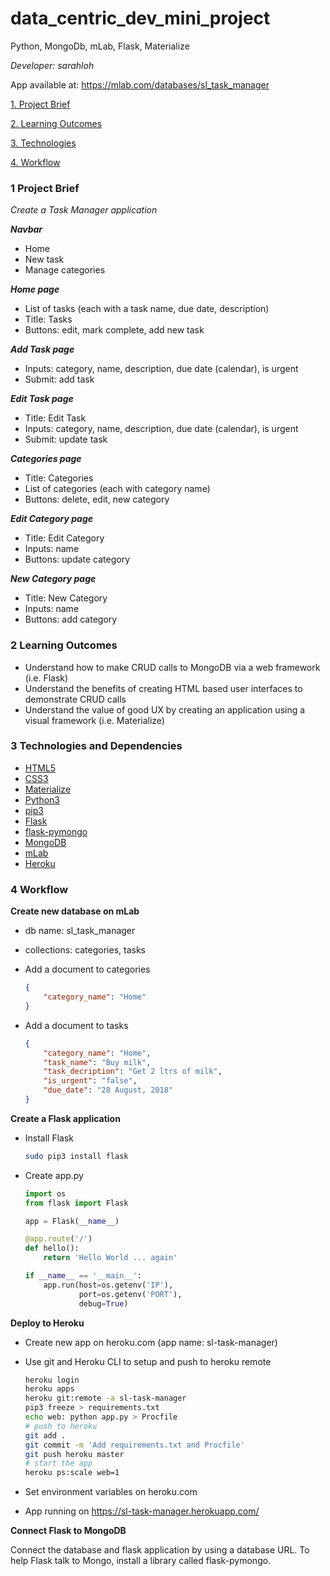 # data_centric_dev_mini_project
Python, MongoDb, mLab, Flask, Materialize

*Developer: sarahloh*

App available at: https://mlab.com/databases/sl_task_manager

[1. Project Brief](#1-project-brief)

[2. Learning Outcomes](#2-learning-outcomes)

[3. Technologies](#3-technologies-and-dependencies)

[4. Workflow](#4-workflow)


### 1 Project Brief
*Create a Task Manager application*

***Navbar***
- Home
- New task
- Manage categories

***Home page***
- List of tasks (each with a task name, due date, description)
- Title: Tasks
- Buttons: edit, mark complete, add new task

***Add Task page***
- Inputs: category, name, description, due date (calendar), is urgent
- Submit: add task

***Edit Task page***
- Title: Edit Task
- Inputs: category, name, description, due date (calendar), is urgent
- Submit: update task

***Categories page***
- Title: Categories
- List of categories (each with category name)
- Buttons: delete, edit, new category

***Edit Category page***
- Title: Edit Category
- Inputs: name
- Buttons: update category

***New Category page***
- Title: New Category
- Inputs: name
- Buttons: add category


### 2 Learning Outcomes

- Understand how to make CRUD calls to MongoDB via a web framework (i.e. Flask)
- Understand the benefits of creating HTML based user interfaces to demonstrate CRUD calls
- Understand the value of good UX by creating an application using a visual framework (i.e. Materialize)


### 3 Technologies and Dependencies

- [HTML5](https://developer.mozilla.org/en-US/docs/Web/Guide/HTML/HTML5)
- [CSS3](https://developer.mozilla.org/en-US/docs/Web/CSS/CSS3)
- [Materialize](https://materializecss.com)
- [Python3](https://www.python.org)
- [pip3](https://pip.pypa.io/en/stable/)
- [Flask](http://flask.pocoo.org)
- [flask-pymongo](http://flask-pymongo.readthedocs.io/en/latest/)
- [MongoDB](https://www.mongodb.com)
- [mLab](https://mlab.com)
- [Heroku](http://heroku.com)


### 4 Workflow

**Create new database on mLab**

- db name: sl_task_manager
- collections: categories, tasks

- Add a document to categories
    ```json
    {
        "category_name": "Home"
    }
    ```

- Add a document to tasks
    ```json
    {
        "category_name": "Home",
        "task_name": "Buy milk",
        "task_decription": "Get 2 ltrs of milk",
        "is_urgent": "false",
        "due_date": "28 August, 2018"
    }
    ```


**Create a Flask application**

- Install Flask
    ```bash
    sudo pip3 install flask
    ```

- Create app.py
    ```python
    import os
    from flask import Flask

    app = Flask(__name__)

    @app.route('/')
    def hello():
        return 'Hello World ... again'

    if __name__ == '__main__':
        app.run(host=os.getenv('IP'),
                port=os.getenv('PORT'),
                debug=True)
    ```

**Deploy to Heroku**

- Create new app on heroku.com (app name: sl-task-manager)

- Use git and Heroku CLI to setup and push to heroku remote

    ```bash
    heroku login
    heroku apps
    heroku git:remote -a sl-task-manager
    pip3 freeze > requirements.txt
    echo web: python app.py > Procfile
    # push to heroku
    git add .
    git commit -m 'Add requirements.txt and Procfile'
    git push heroku master
    # start the app
    heroku ps:scale web=1
    ```

- Set environment variables on heroku.com

- App running on https://sl-task-manager.herokuapp.com/


**Connect Flask to MongoDB**

Connect the database and flask application by using a database URL. To help Flask talk to Mongo, install a library called flask-pymongo.


